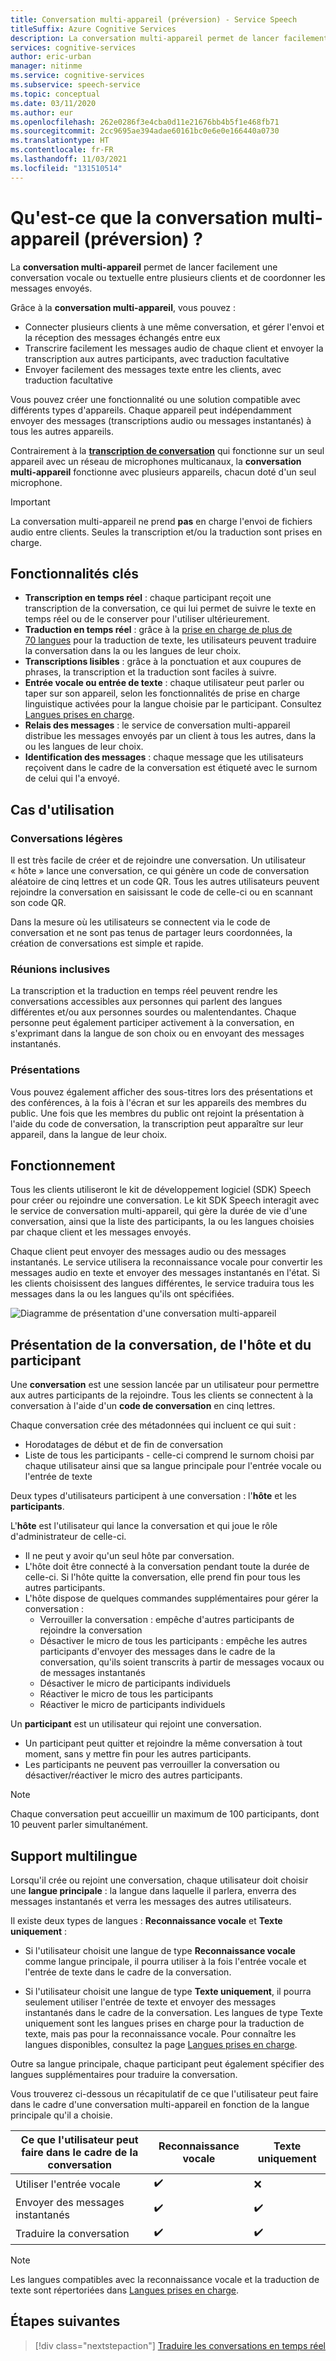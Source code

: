 ```yaml
---
title: Conversation multi-appareil (préversion) - Service Speech
titleSuffix: Azure Cognitive Services
description: La conversation multi-appareil permet de lancer facilement une conversation vocale ou textuelle entre plusieurs clients et de coordonner les messages envoyés.
services: cognitive-services
author: eric-urban
manager: nitinme
ms.service: cognitive-services
ms.subservice: speech-service
ms.topic: conceptual
ms.date: 03/11/2020
ms.author: eur
ms.openlocfilehash: 262e0286f3e4cba0d11e21676bb4b5f1e468fb71
ms.sourcegitcommit: 2cc9695ae394adae60161bc0e6e0e166440a0730
ms.translationtype: HT
ms.contentlocale: fr-FR
ms.lasthandoff: 11/03/2021
ms.locfileid: "131510514"
---
```

# <a name="what-is-multi-device-conversation-preview"></a>Qu'est-ce que la conversation multi-appareil (préversion) ?

La **conversation multi-appareil** permet de lancer facilement une conversation vocale ou textuelle entre plusieurs clients et de coordonner les messages envoyés.

Grâce à la **conversation multi-appareil**, vous pouvez :

- Connecter plusieurs clients à une même conversation, et gérer l'envoi et la réception des messages échangés entre eux
- Transcrire facilement les messages audio de chaque client et envoyer la transcription aux autres participants, avec traduction facultative
- Envoyer facilement des messages texte entre les clients, avec traduction facultative

Vous pouvez créer une fonctionnalité ou une solution compatible avec différents types d'appareils. Chaque appareil peut indépendamment envoyer des messages (transcriptions audio ou messages instantanés) à tous les autres appareils.

Contrairement à la [**transcription de conversation**](conversation-transcription.md) qui fonctionne sur un seul appareil avec un réseau de microphones multicanaux, la **conversation multi-appareil** fonctionne avec plusieurs appareils, chacun doté d'un seul microphone.

>[!IMPORTANT]
> La conversation multi-appareil ne prend **pas** en charge l'envoi de fichiers audio entre clients. Seules la transcription et/ou la traduction sont prises en charge.

## <a name="key-features"></a>Fonctionnalités clés

- **Transcription en temps réel** : chaque participant reçoit une transcription de la conversation, ce qui lui permet de suivre le texte en temps réel ou de le conserver pour l'utiliser ultérieurement.
- **Traduction en temps réel** : grâce à la [prise en charge de plus de 70 langues](language-support.md#text-languages) pour la traduction de texte, les utilisateurs peuvent traduire la conversation dans la ou les langues de leur choix.
- **Transcriptions lisibles** : grâce à la ponctuation et aux coupures de phrases, la transcription et la traduction sont faciles à suivre.
- **Entrée vocale ou entrée de texte** : chaque utilisateur peut parler ou taper sur son appareil, selon les fonctionnalités de prise en charge linguistique activées pour la langue choisie par le participant. Consultez [Langues prises en charge](language-support.md#speech-to-text).
- **Relais des messages** : le service de conversation multi-appareil distribue les messages envoyés par un client à tous les autres, dans la ou les langues de leur choix.
- **Identification des messages** : chaque message que les utilisateurs reçoivent dans le cadre de la conversation est étiqueté avec le surnom de celui qui l'a envoyé.

## <a name="use-cases"></a>Cas d'utilisation

### <a name="lightweight-conversations"></a>Conversations légères

Il est très facile de créer et de rejoindre une conversation. Un utilisateur « hôte » lance une conversation, ce qui génère un code de conversation aléatoire de cinq lettres et un code QR. Tous les autres utilisateurs peuvent rejoindre la conversation en saisissant le code de celle-ci ou en scannant son code QR. 

Dans la mesure où les utilisateurs se connectent via le code de conversation et ne sont pas tenus de partager leurs coordonnées, la création de conversations est simple et rapide.

### <a name="inclusive-meetings"></a>Réunions inclusives

La transcription et la traduction en temps réel peuvent rendre les conversations accessibles aux personnes qui parlent des langues différentes et/ou aux personnes sourdes ou malentendantes. Chaque personne peut également participer activement à la conversation, en s'exprimant dans la langue de son choix ou en envoyant des messages instantanés.

### <a name="presentations"></a>Présentations

Vous pouvez également afficher des sous-titres lors des présentations et des conférences, à la fois à l'écran et sur les appareils des membres du public. Une fois que les membres du public ont rejoint la présentation à l'aide du code de conversation, la transcription peut apparaître sur leur appareil, dans la langue de leur choix.

## <a name="how-it-works"></a>Fonctionnement

Tous les clients utiliseront le kit de développement logiciel (SDK) Speech pour créer ou rejoindre une conversation. Le kit SDK Speech interagit avec le service de conversation multi-appareil, qui gère la durée de vie d'une conversation, ainsi que la liste des participants, la ou les langues choisies par chaque client et les messages envoyés.  

Chaque client peut envoyer des messages audio ou des messages instantanés. Le service utilisera la reconnaissance vocale pour convertir les messages audio en texte et envoyer des messages instantanés en l'état. Si les clients choisissent des langues différentes, le service traduira tous les messages dans la ou les langues qu'ils ont spécifiées.

![Diagramme de présentation d'une conversation multi-appareil](media/scenarios/multi-device-conversation.png)

## <a name="overview-of-conversation-host-and-participant"></a>Présentation de la conversation, de l'hôte et du participant

Une **conversation** est une session lancée par un utilisateur pour permettre aux autres participants de la rejoindre. Tous les clients se connectent à la conversation à l'aide d'un **code de conversation** en cinq lettres.

Chaque conversation crée des métadonnées qui incluent ce qui suit :
-    Horodatages de début et de fin de conversation
-    Liste de tous les participants - celle-ci comprend le surnom choisi par chaque utilisateur ainsi que sa langue principale pour l'entrée vocale ou l'entrée de texte


Deux types d'utilisateurs participent à une conversation : l'**hôte** et les **participants**.

L'**hôte** est l'utilisateur qui lance la conversation et qui joue le rôle d'administrateur de celle-ci.
- Il ne peut y avoir qu'un seul hôte par conversation.
- L'hôte doit être connecté à la conversation pendant toute la durée de celle-ci. Si l'hôte quitte la conversation, elle prend fin pour tous les autres participants.
- L'hôte dispose de quelques commandes supplémentaires pour gérer la conversation : 
    - Verrouiller la conversation : empêche d'autres participants de rejoindre la conversation
    - Désactiver le micro de tous les participants : empêche les autres participants d'envoyer des messages dans le cadre de la conversation, qu'ils soient transcrits à partir de messages vocaux ou de messages instantanés
    - Désactiver le micro de participants individuels
    - Réactiver le micro de tous les participants
    - Réactiver le micro de participants individuels

Un **participant** est un utilisateur qui rejoint une conversation.
- Un participant peut quitter et rejoindre la même conversation à tout moment, sans y mettre fin pour les autres participants.
- Les participants ne peuvent pas verrouiller la conversation ou désactiver/réactiver le micro des autres participants.

> [!NOTE]
> Chaque conversation peut accueillir un maximum de 100 participants, dont 10 peuvent parler simultanément.

## <a name="language-support"></a>Support multilingue

Lorsqu'il crée ou rejoint une conversation, chaque utilisateur doit choisir une **langue principale** : la langue dans laquelle il parlera, enverra des messages instantanés et verra les messages des autres utilisateurs.

Il existe deux types de langues : **Reconnaissance vocale** et **Texte uniquement** :
- Si l'utilisateur choisit une langue de type **Reconnaissance vocale** comme langue principale, il pourra utiliser à la fois l'entrée vocale et l'entrée de texte dans le cadre de la conversation.

- Si l'utilisateur choisit une langue de type **Texte uniquement**, il pourra seulement utiliser l'entrée de texte et envoyer des messages instantanés dans le cadre de la conversation. Les langues de type Texte uniquement sont les langues prises en charge pour la traduction de texte, mais pas pour la reconnaissance vocale. Pour connaître les langues disponibles, consultez la page [Langues prises en charge](./language-support.md).

Outre sa langue principale, chaque participant peut également spécifier des langues supplémentaires pour traduire la conversation.

Vous trouverez ci-dessous un récapitulatif de ce que l'utilisateur peut faire dans le cadre d'une conversation multi-appareil en fonction de la langue principale qu'il a choisie.


| Ce que l'utilisateur peut faire dans le cadre de la conversation | Reconnaissance vocale | Texte uniquement |
|-----------------------------------|----------------|------|
| Utiliser l'entrée vocale | ✔️ | ❌ |
| Envoyer des messages instantanés | ✔️ | ✔️ |
| Traduire la conversation | ✔️ | ✔️ |

> [!NOTE]
> Les langues compatibles avec la reconnaissance vocale et la traduction de texte sont répertoriées dans [Langues prises en charge](./language-support.md).



## <a name="next-steps"></a>Étapes suivantes

> [!div class="nextstepaction"]
> [Traduire les conversations en temps réel](quickstarts/multi-device-conversation.md)
